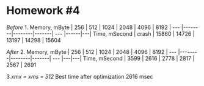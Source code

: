 # Homework #4

*Before*
1. 
Memory, mByte | 256    | 512    | 1024  | 2048 | 4096 | 8192 |
--- |--------|--------|-------| --- |------|---|
Time, mSecond | crash  |  15860 | 14726 | 13197 | 14298 | 15604


*After*
2.
Memory, mByte | 256    | 512    | 1024  | 2048 | 4096 | 8192 |
--- |--------|--------|-------| --- |---|---|
Time, mSecond | 3599  |  2616 | 2778 | 2817 | 2567 | 2691

3.*xmx = xms = 512*
   Best time after optimization 2616 msec
